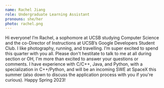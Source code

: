 ```yaml
---
name: Rachel Jiang
role: Undergraduate Learning Assistant
pronouns: she/her
photo: rachel.png
---
```


Hi everyone! I’m Rachel, a sophomore at UCSB studying Computer Science and the co-Director of Instructions at UCSB’s Google Developers Student Club. I like photography, running, and travelling. I’m super excited to spend this quarter with you all. Please don't hestitate to talk to me at all during section or OH, I'm more than excited to answer your questions or comments. I have experience with C/C++, Java, and Python, with a specialization in C++/Python, and will be an incoming SWE at SpaceX this summer (also down to discuss the application process with you if you're curious). Happy Spring 2023!
